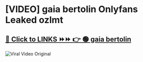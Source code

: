
 # [VIDEO] gaia bertolin Onlyfans Leaked ozlmt

## <h2><a href="https://clipsfans.com/gaia_bertolin&ref=git">🔗 Click to LINKS ⏩⏩ 👉 🟢 gaia bertolin </a></h2>

<a href="https://clipsfans.com/gaia_bertolin&ref=git" rel="nofollow" data-target="animated-image.originalLink"><img src="https://i.ibb.co.com/xMMVF88/686577567.gif" alt="Viral Video Original" style="max-width: 100%; display: inline-block;" data-target="animated-image.originalImage"></a>

